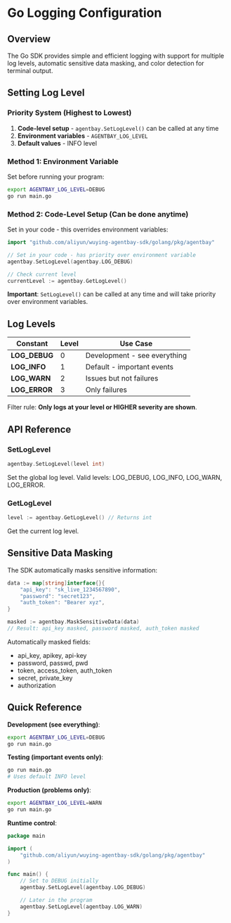 # Go Logging Configuration

## Overview

The Go SDK provides simple and efficient logging with support for multiple log levels, automatic sensitive data masking, and color detection for terminal output.

## Setting Log Level

### Priority System (Highest to Lowest)

1. **Code-level setup** - `agentbay.SetLogLevel()` can be called at any time
2. **Environment variables** - `AGENTBAY_LOG_LEVEL`
3. **Default values** - INFO level

### Method 1: Environment Variable

Set before running your program:

```bash
export AGENTBAY_LOG_LEVEL=DEBUG
go run main.go
```

### Method 2: Code-Level Setup (Can be done anytime)

Set in your code - this overrides environment variables:

```go
import "github.com/aliyun/wuying-agentbay-sdk/golang/pkg/agentbay"

// Set in your code - has priority over environment variable
agentbay.SetLogLevel(agentbay.LOG_DEBUG)

// Check current level
currentLevel := agentbay.GetLogLevel()
```

**Important**: `SetLogLevel()` can be called at any time and will take priority over environment variables.

## Log Levels

| Constant | Level | Use Case |
|----------|-------|----------|
| **LOG_DEBUG** | 0 | Development - see everything |
| **LOG_INFO** | 1 | Default - important events |
| **LOG_WARN** | 2 | Issues but not failures |
| **LOG_ERROR** | 3 | Only failures |

Filter rule: **Only logs at your level or HIGHER severity are shown**.

## API Reference

### SetLogLevel

```go
agentbay.SetLogLevel(level int)
```

Set the global log level. Valid levels: LOG_DEBUG, LOG_INFO, LOG_WARN, LOG_ERROR.

### GetLogLevel

```go
level := agentbay.GetLogLevel() // Returns int
```

Get the current log level.

## Sensitive Data Masking

The SDK automatically masks sensitive information:

```go
data := map[string]interface{}{
    "api_key": "sk_live_1234567890",
    "password": "secret123",
    "auth_token": "Bearer xyz",
}

masked := agentbay.MaskSensitiveData(data)
// Result: api_key masked, password masked, auth_token masked
```

Automatically masked fields:
- api_key, apikey, api-key
- password, passwd, pwd
- token, access_token, auth_token
- secret, private_key
- authorization

## Quick Reference

**Development (see everything)**:
```bash
export AGENTBAY_LOG_LEVEL=DEBUG
go run main.go
```

**Testing (important events only)**:
```bash
go run main.go
# Uses default INFO level
```

**Production (problems only)**:
```bash
export AGENTBAY_LOG_LEVEL=WARN
go run main.go
```

**Runtime control**:
```go
package main

import (
    "github.com/aliyun/wuying-agentbay-sdk/golang/pkg/agentbay"
)

func main() {
    // Set to DEBUG initially
    agentbay.SetLogLevel(agentbay.LOG_DEBUG)

    // Later in the program
    agentbay.SetLogLevel(agentbay.LOG_WARN)
}
```
